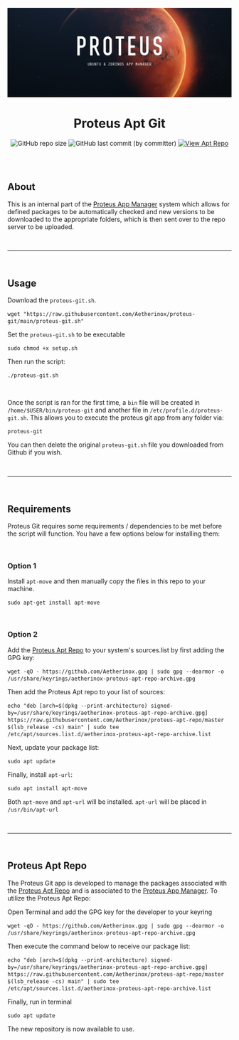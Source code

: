 <p align="center"><img src="https://raw.githubusercontent.com/Aetherinox/proteus-app-manager/main/docs/images/readme/banner_02.png" width="860"></p>
<h1 align="center"><b>Proteus Apt Git</b></h1>

<div align="center">

![GitHub repo size](https://img.shields.io/github/repo-size/Aetherinox/proteus-apt-repo?label=size&color=59702a) ![GitHub last commit (by committer)](https://img.shields.io/github/last-commit/Aetherinox/proteus-apt-repo?color=b43bcc) [![View Apt Repo](https://img.shields.io/badge/Repo%20-%20View%20-%20%23f00e7f?logo=Linux&logoColor=FFFFFF&label=Repo)](https://github.com/Aetherinox/proteus-apt-repo/)

</div>

<br />
<br />

## About
This is an internal part of the [Proteus App Manager](https://github.com/Aetherinox/proteus-app-manager) system which allows for defined packages to be automatically checked and new versions to be downloaded to the appropriate folders, which is then sent over to the repo server to be uploaded.

<br />

---

<br />

## Usage
Download the `proteus-git.sh`.
```shell
wget "https://raw.githubusercontent.com/Aetherinox/proteus-git/main/proteus-git.sh"
```

Set the `proteus-git.sh` to be executable

```shell
sudo chmod +x setup.sh
```

Then run the script:
```shell
./proteus-git.sh
```

<br />

Once the script is ran for the first time, a `bin` file will be created in `/home/$USER/bin/proteus-git` and another file in `/etc/profile.d/proteus-git.sh`. This allows you to execute the proteus git app from any folder via:
```shell
proteus-git
```

You can then delete the original `proteus-git.sh` file you downloaded from Github if you wish.

<br />

---

<br />

## Requirements
Proteus Git requires some requirements / dependencies to be met before the script will function. You have a few options below for installing them:

<br />

### Option 1
Install `apt-move` and then manually copy the files in this repo to your machine.
```shell
sudo apt-get install apt-move
```

<br />

### Option 2
Add the [Proteus Apt Repo]() to your system's sources.list by first adding the GPG key:
```shell
wget -qO - https://github.com/Aetherinox.gpg | sudo gpg --dearmor -o /usr/share/keyrings/aetherinox-proteus-apt-repo-archive.gpg
```

Then add the Proteus Apt repo to your list of sources:

```shell
echo "deb [arch=$(dpkg --print-architecture) signed-by=/usr/share/keyrings/aetherinox-proteus-apt-repo-archive.gpg] https://raw.githubusercontent.com/Aetherinox/proteus-apt-repo/master $(lsb_release -cs) main" | sudo tee /etc/apt/sources.list.d/aetherinox-proteus-apt-repo-archive.list
```

Next, update your package list:
```shell
sudo apt update
```

Finally, install `apt-url`:
```shell
sudo apt install apt-move
```

Both `apt-move` and `apt-url` will be installed. `apt-url` will be placed in `/usr/bin/apt-url`

<br />

---

<br />

## Proteus Apt Repo
The Proteus Git app is developed to manage the packages associated with the [Proteus Apt Repo](https://github.com/Aetherinox/proteus-apt-repo) and is associated to the [Proteus App Manager](https://github.com/Aetherinox/proteus-app-manager). To utilize the Proteus Apt Repo:

Open Terminal and add the GPG key for the developer to your keyring

```shell
wget -qO - https://github.com/Aetherinox.gpg | sudo gpg --dearmor -o /usr/share/keyrings/aetherinox-proteus-apt-repo-archive.gpg
```

Then execute the command below to receive our package list:
```shell
echo "deb [arch=$(dpkg --print-architecture) signed-by=/usr/share/keyrings/aetherinox-proteus-apt-repo-archive.gpg] https://raw.githubusercontent.com/Aetherinox/proteus-apt-repo/master $(lsb_release -cs) main" | sudo tee /etc/apt/sources.list.d/aetherinox-proteus-apt-repo-archive.list
```

Finally, run in terminal
```shell
sudo apt update
```
The new repository is now available to use.
